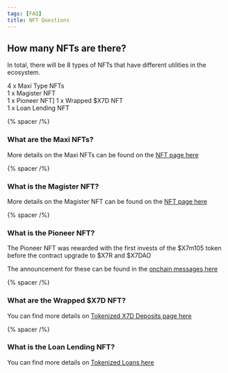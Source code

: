 ```yaml
---
tags: [FAQ]
title: NFT Questions
---
```


## How many NFTs are there?

In total, there will be 8 types of NFTs that have different utilities in the ecosystem.

4 x Maxi Type NFTs\
1 x Magister NFT\
1 x Pioneer NFT]
1 x Wrapped $X7D NFT\
1 x Loan Lending NFT

{% spacer /%}

### What are the Maxi NFTs?

More details on the Maxi NFTs can be found on the [NFT page here](/nfts/)

{% spacer /%}

### What is the Magister NFT?

More details on the Magister NFT can be found on the [NFT page here](/nfts/)

{% spacer /%}

### What is the Pioneer NFT?

The Pioneer NFT was rewarded with the first invests of the $X7m105 token before the contract upgrade to $X7R and $X7DAO

The announcement for these can be found in the [onchain messages here](/docs/onchains/954-nov-08-2022-012623-am-utc/)

{% spacer /%}

### What are the Wrapped $X7D NFT?

You can find more details on [Tokenized X7D Deposits page here](/docs/whitepaper/x7deposit/#tokenized-x7-d-deposits)

{% spacer /%}

### What is the Loan Lending NFT?

You can find more details on [Tokenized Loans here](/docs/whitepaper/lending-functionality/#tokenized-loans)
